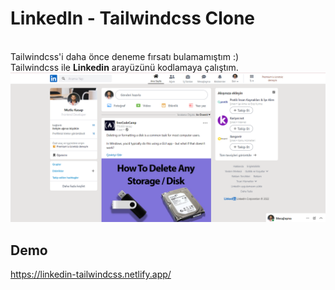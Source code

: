 <h1>LinkedIn - Tailwindcss Clone </h1>
<br>
Tailwindcss'i daha önce deneme fırsatı bulamamıştım :) <br>
Tailwindcss ile <strong>Linkedin</strong> arayüzünü kodlamaya çalıştım.
<img src="https://raw.githubusercontent.com/mutluksap/linkedin-tailwind/main/img/linkedin-tailwindcss-perview.png">
<h2>Demo</h2>
<a target="_blank" href="https://linkedin-tailwindcss.netlify.app/">https://linkedin-tailwindcss.netlify.app/</a>
